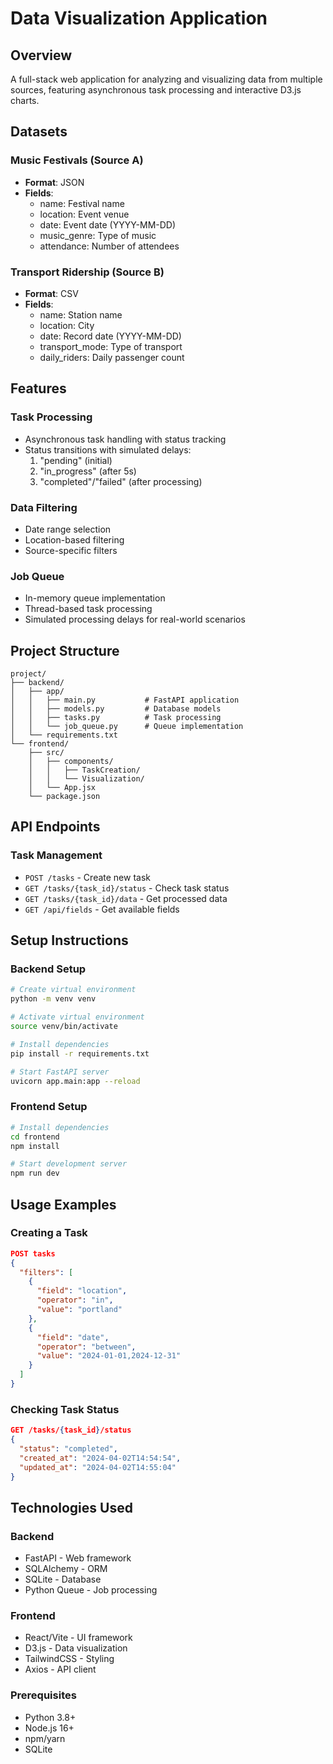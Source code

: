 # Data Visualization Application

## Overview
A full-stack web application for analyzing and visualizing data from multiple sources, featuring asynchronous task processing and interactive D3.js charts.

## Datasets

### Music Festivals (Source A)
- **Format**: JSON
- **Fields**:
  - name: Festival name
  - location: Event venue
  - date: Event date (YYYY-MM-DD)
  - music_genre: Type of music
  - attendance: Number of attendees

### Transport Ridership (Source B)
- **Format**: CSV
- **Fields**:
  - name: Station name
  - location: City
  - date: Record date (YYYY-MM-DD)
  - transport_mode: Type of transport
  - daily_riders: Daily passenger count

## Features

### Task Processing
- Asynchronous task handling with status tracking
- Status transitions with simulated delays:
  1. "pending" (initial)
  2. "in_progress" (after 5s)
  3. "completed"/"failed" (after processing)

### Data Filtering
- Date range selection
- Location-based filtering
- Source-specific filters

### Job Queue
- In-memory queue implementation
- Thread-based task processing
- Simulated processing delays for real-world scenarios

## Project Structure

```
project/
├── backend/
│   ├── app/
│   │   ├── main.py           # FastAPI application
│   │   ├── models.py         # Database models
│   │   ├── tasks.py          # Task processing
│   │   └── job_queue.py      # Queue implementation
│   └── requirements.txt
└── frontend/
    ├── src/
    │   ├── components/
    │   │   ├── TaskCreation/
    │   │   └── Visualization/
    │   └── App.jsx
    └── package.json
```

## API Endpoints

### Task Management
- `POST /tasks` - Create new task
- `GET /tasks/{task_id}/status` - Check task status
- `GET /tasks/{task_id}/data` - Get processed data
- `GET /api/fields` - Get available fields

## Setup Instructions

### Backend Setup
```bash
# Create virtual environment
python -m venv venv

# Activate virtual environment
source venv/bin/activate

# Install dependencies
pip install -r requirements.txt

# Start FastAPI server
uvicorn app.main:app --reload
```

### Frontend Setup
```bash
# Install dependencies
cd frontend
npm install

# Start development server
npm run dev
```

## Usage Examples

### Creating a Task
```json
POST tasks
{
  "filters": [
    {
      "field": "location",
      "operator": "in",
      "value": "portland"
    },
    {
      "field": "date",
      "operator": "between",
      "value": "2024-01-01,2024-12-31"
    }
  ]
}
```

### Checking Task Status
```json
GET /tasks/{task_id}/status
{
  "status": "completed",
  "created_at": "2024-04-02T14:54:54",
  "updated_at": "2024-04-02T14:55:04"
}
```

## Technologies Used

### Backend
- FastAPI - Web framework
- SQLAlchemy - ORM
- SQLite - Database
- Python Queue - Job processing

### Frontend
- React/Vite - UI framework
- D3.js - Data visualization
- TailwindCSS - Styling
- Axios - API client

### Prerequisites
- Python 3.8+
- Node.js 16+
- npm/yarn
- SQLite




